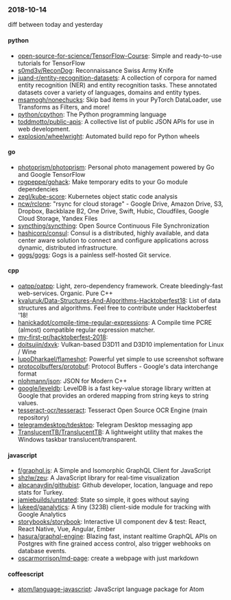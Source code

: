 ### 2018-10-14
diff between today and yesterday

#### python
* [open-source-for-science/TensorFlow-Course](https://github.com/open-source-for-science/TensorFlow-Course): Simple and ready-to-use tutorials for TensorFlow
* [s0md3v/ReconDog](https://github.com/s0md3v/ReconDog): Reconnaissance Swiss Army Knife
* [juand-r/entity-recognition-datasets](https://github.com/juand-r/entity-recognition-datasets): A collection of corpora for named entity recognition (NER) and entity recognition tasks. These annotated datasets cover a variety of languages, domains and entity types.
* [msamogh/nonechucks](https://github.com/msamogh/nonechucks): Skip bad items in your PyTorch DataLoader, use Transforms as Filters, and more!
* [python/cpython](https://github.com/python/cpython): The Python programming language
* [toddmotto/public-apis](https://github.com/toddmotto/public-apis): A collective list of public JSON APIs for use in web development.
* [explosion/wheelwright](https://github.com/explosion/wheelwright):  Automated build repo for Python wheels

#### go
* [photoprism/photoprism](https://github.com/photoprism/photoprism): Personal photo management powered by Go and Google TensorFlow
* [rogpeppe/gohack](https://github.com/rogpeppe/gohack): Make temporary edits to your Go module dependencies
* [zegl/kube-score](https://github.com/zegl/kube-score): Kubernetes object static code analysis
* [ncw/rclone](https://github.com/ncw/rclone): "rsync for cloud storage" - Google Drive, Amazon Drive, S3, Dropbox, Backblaze B2, One Drive, Swift, Hubic, Cloudfiles, Google Cloud Storage, Yandex Files
* [syncthing/syncthing](https://github.com/syncthing/syncthing): Open Source Continuous File Synchronization
* [hashicorp/consul](https://github.com/hashicorp/consul): Consul is a distributed, highly available, and data center aware solution to connect and configure applications across dynamic, distributed infrastructure.
* [gogs/gogs](https://github.com/gogs/gogs): Gogs is a painless self-hosted Git service.

#### cpp
* [oatpp/oatpp](https://github.com/oatpp/oatpp): Light, zero-dependency framework. Create bleedingly-fast web-services. Organic. Pure C++
* [kvaluruk/Data-Structures-And-Algorithms-Hacktoberfest18](https://github.com/kvaluruk/Data-Structures-And-Algorithms-Hacktoberfest18): List of data structures and algorithms. Feel free to contribute under Hacktoberfest '18!
* [hanickadot/compile-time-regular-expressions](https://github.com/hanickadot/compile-time-regular-expressions): A Compile time PCRE (almost) compatible regular expression matcher.
* [my-first-pr/hacktoberfest-2018](https://github.com/my-first-pr/hacktoberfest-2018): 
* [doitsujin/dxvk](https://github.com/doitsujin/dxvk): Vulkan-based D3D11 and D3D10 implementation for Linux / Wine
* [lupoDharkael/flameshot](https://github.com/lupoDharkael/flameshot): Powerful yet simple to use screenshot software
* [protocolbuffers/protobuf](https://github.com/protocolbuffers/protobuf): Protocol Buffers - Google's data interchange format
* [nlohmann/json](https://github.com/nlohmann/json): JSON for Modern C++
* [google/leveldb](https://github.com/google/leveldb): LevelDB is a fast key-value storage library written at Google that provides an ordered mapping from string keys to string values.
* [tesseract-ocr/tesseract](https://github.com/tesseract-ocr/tesseract): Tesseract Open Source OCR Engine (main repository)
* [telegramdesktop/tdesktop](https://github.com/telegramdesktop/tdesktop): Telegram Desktop messaging app
* [TranslucentTB/TranslucentTB](https://github.com/TranslucentTB/TranslucentTB): A lightweight utility that makes the Windows taskbar translucent/transparent.

#### javascript
* [f/graphql.js](https://github.com/f/graphql.js): A Simple and Isomorphic GraphQL Client for JavaScript
* [shzlw/zeu](https://github.com/shzlw/zeu): A JavaScript library for real-time visualization
* [alpcanaydin/githubist](https://github.com/alpcanaydin/githubist): Github developer, location, language and repo stats for Turkey.
* [jamiebuilds/unstated](https://github.com/jamiebuilds/unstated): State so simple, it goes without saying
* [lukeed/ganalytics](https://github.com/lukeed/ganalytics): A tiny (323B) client-side module for tracking with Google Analytics
* [storybooks/storybook](https://github.com/storybooks/storybook): Interactive UI component dev & test: React, React Native, Vue, Angular, Ember
* [hasura/graphql-engine](https://github.com/hasura/graphql-engine): Blazing fast, instant realtime GraphQL APIs on Postgres with fine grained access control, also trigger webhooks on database events.
* [oscarmorrison/md-page](https://github.com/oscarmorrison/md-page):  create a webpage with just markdown

#### coffeescript
* [atom/language-javascript](https://github.com/atom/language-javascript): JavaScript language package for Atom
